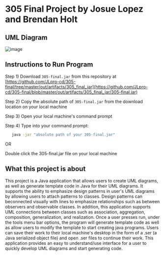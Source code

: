 # 305 Final Project by Josue Lopez and Brendan Holt

## UML Diagram
![image](https://github.com/user-attachments/assets/ef020096-ebbf-4a3c-962c-476e6f5f075b)

## Instructions to Run Program
Step 1) Download `305-final.jar` from this repository at [https://github.com/JLpro-cd/305-final/tree/master/out/artifacts/305_final_jar](https://github.com/JLpro-cd/305-final/blob/master/out/artifacts/305_final_jar/305-final.jar)

Step 2) Copy the absolute path of `305-final.jar` from the download location on your local machine  

Step 3) Open your local machine's command prompt  

Step 4) Type into your command prompt:

```bash
   java -jar "absolute path of your 305-final.jar"
```
OR

   Double click the 305-final.jar file on your local machine

## What this project is about

This project is a Java application that allows users to create UML diagrams, as well as generate template code in Java for their UML diagrams. 
It supports the ability to emphasize design patterns in user's UML diagrams by allowing users to attach patterns to classes. 
Design patterns can beconnected visually with lines to emphasize relationships such as between observers and observable classes. 
In addition, this application supports UML connections between classes such as association, aggregation, composition, generalization, and realization. 
Once a user presses run, under the tools menu bar options, the program will generate template code as well as allow users to modify the template to start creating java programs. 
Users can save their work to their local machine's desktop in the form of a .ser (a Java serialized object file) and open .ser files to continue their work.
This application provides an easy to understand/use interface for a user to quickly develop UML diagrams and start generating code.

